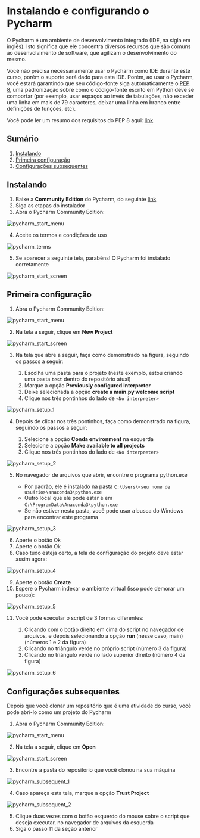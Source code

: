 # Instalando e configurando o Pycharm

O Pycharm é um ambiente de desenvolvimento integrado (IDE, na 
sigla em inglês). Isto significa que ele concentra diversos
recursos que são comuns ao desenvolvimento de software, que 
agilizam o desenvolvimento do mesmo.

Você não precisa necessariamente usar o Pycharm como IDE durante
este curso, porém o suporte será dado para esta IDE. Porém, 
ao usar o Pycharm, você estará garantindo que seu código-fonte
siga automaticamente o [PEP 8](https://www.python.org/dev/peps/pep-0008/), 
uma padronização sobre como o código-fonte escrito em Python deve se comportar (por exemplo, usar espaços ao invés de 
tabulações, não exceder uma linha em mais de 79 caracteres,
deixar uma linha em branco entre definições de funções, etc).

Você pode ler um resumo dos requisitos do PEP 8 aqui: 
[link](https://docs.python.org/pt-br/3.9/tutorial/controlflow.html#intermezzo-coding-style)

## Sumário

1. [Instalando](#instalando)
2. [Primeira configuração](#primeira-configuração)
3. [Configurações subsequentes](#configurações-subsequentes)

## Instalando

1. Baixe a **Community Edition** do Pycharm, do seguinte [link](https://www.jetbrains.com/pt-br/pycharm/download/)
2. Siga as etapas do instalador
3. Abra o Pycharm Community Edition:

![pycharm_start_menu](../images/pycharm_start_menu.png)

4. Aceite os termos e condições de uso

![pycharm_terms](../images/pycharm_terms.png)

5. Se aparecer a seguinte tela, parabéns! O Pycharm foi instalado corretamente

![pycharm_start_screen](../images/pycharm_start_screen.png)

## Primeira configuração

1. Abra o Pycharm Community Edition:

![pycharm_start_menu](../images/pycharm_start_menu.png)

2. Na tela a seguir, clique em **New Project**


![pycharm_start_screen](../images/pycharm_start_screen.png)

3. Na tela que abre a seguir, faça como demonstrado na figura, seguindo os passos a seguir:

	1. Escolha uma pasta para o projeto (neste exemplo, estou criando uma pasta `test` dentro do repositório atual)
	2. Marque a opção **Previously configured interpreter**
	3. Deixe selecionada a opção **create a main.py welcome script**
	4. Clique nos três pontinhos do lado de `<No interpreter>` 

![pycharm_setup_1](../images/pycharm_setup_1.png)

4. Depois de clicar nos três pontinhos, faça como demonstrado na figura, seguindo os passos a seguir:

	1. Selecione a opção **Conda environment** na esquerda
	2. Selecione a opção **Make available to all projects** 
	3. Clique nos três pontinhos do lado de `<No interpreter>` 

![pycharm_setup_2](../images/pycharm_setup_2.png)

5. No navegador de arquivos que abrir, encontre o programa python.exe

	* Por padrão, ele é instalado na pasta `C:\Users\<seu nome de usuário>\anaconda3\python.exe`
	* Outro local que ele pode estar é em `C:\ProgramData\Anaconda3\python.exe`
	* Se não estiver nesta pasta, você pode usar a busca do Windows para encontrar este programa

![pycharm_setup_3](../images/pycharm_setup_3.png)

6. Aperte o botão Ok
7. Aperte o botão Ok
8. Caso tudo esteja certo, a tela de configuração do projeto deve estar assim agora:

![pycharm_setup_4](../images/pycharm_setup_4.png)

9. Aperte o botão **Create**
10. Espere o Pycharm indexar o ambiente virtual (isso pode demorar um pouco):

![pycharm_setup_5](../images/pycharm_setup_5.png)

11. Você pode executar o script de 3 formas diferentes:

	1. Clicando com o botão direito em cima do script no navegador de arquivos, e depois selecionando a opção **run <nome do script>** (nesse caso, main) (números 1 e 2 da figura)
	2. Clicando no triângulo verde no próprio script (número 3 da figura)
	3. Clicando no triângulo verde no lado superior direito (número 4 da figura)

![pycharm_setup_6](../images/pycharm_setup_6.png)

## Configurações subsequentes 

Depois que você clonar um repositório que é uma atividade do curso, você pode abri-lo como um projeto do Pycharm

1. Abra o Pycharm Community Edition:

![pycharm_start_menu](../images/pycharm_start_menu.png)

2. Na tela a seguir, clique em **Open**

![pycharm_start_screen](../images/pycharm_start_screen.png)

3. Encontre a pasta do repositório que você clonou na sua máquina

![pycharm_subsequent_1](../images/pycharm_subsequent_1.png)

4. Caso apareça esta tela, marque a opção **Trust Project**

![pycharm_subsequent_2](../images/pycharm_subsequent_2.png)

5. Clique duas vezes com o botão esquerdo do mouse sobre o script que deseja executar, no navegador de arquivos da esquerda
6. Siga o passo 11 da seção anterior